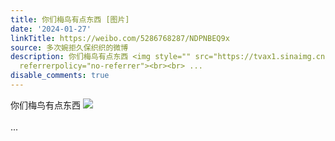 ```yaml
---
title: 你们梅鸟有点东西 [图片]
date: '2024-01-27'
linkTitle: https://weibo.com/5286768287/NDPNBEQ9x
source: 多次婉拒久保织织的微博
description: 你们梅鸟有点东西 <img style="" src="https://tvax1.sinaimg.cn/large/005LMJWfly1hm8lxxhgm5j314w0n0gr9.jpg"
  referrerpolicy="no-referrer"><br><br> ...
disable_comments: true
---
```

你们梅鸟有点东西 <img style="" src="https://tvax1.sinaimg.cn/large/005LMJWfly1hm8lxxhgm5j314w0n0gr9.jpg" referrerpolicy="no-referrer"><br><br> ...